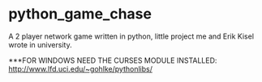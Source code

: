 python_game_chase
=================

A 2 player network game written in python, little project me and Erik Kisel wrote in university.

***FOR WINDOWS NEED THE CURSES MODULE INSTALLED:
http://www.lfd.uci.edu/~gohlke/pythonlibs/
